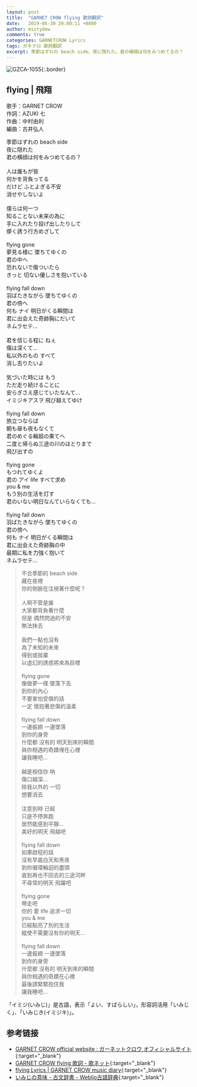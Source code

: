 ```yaml
---
layout: post
title:  "GARNET CROW flying 歌詞翻訳"
date:   2019-06-30 20:00:11 +0800
author: mistydew
comments: true
categories: GARNETCROW Lyrics
tags: ガネクロ 歌詞翻訳
excerpt: 季節はずれの beach side、夜に隠れた。君の横顔は何をみつめてるの？
---
```

![GZCA-1055](/gc/assets/images/discography/single/GZCA-1055.jpg){:.border}

## flying | 飛翔

歌手：GARNET CROW<br>
作詞：AZUKI 七<br>
作曲：中村由利<br>
編曲：古井弘人

<div class="lyric-original">
<p>
季節はずれの beach side<br>
夜に隠れた<br>
君の横顔は何をみつめてるの？<br>
<br>
人は誰もが皆<br>
何かを背負ってる<br>
だけど ふとよぎる不安<br>
消せやしないよ<br>
<br>
僕らは何一つ<br>
知ることない未来の為に<br>
手に入れたり投げ出したりして<br>
儚く誘う行方めざして<br>
<br>
flying gone<br>
夢見る様に 墜ちてゆくの<br>
君の中へ<br>
恐れないで傷ついたら<br>
きっと 切ない優しさを抱いている<br>
<br>
flying fall down<br>
羽ばたきながら 墜ちてゆくの<br>
君の傍へ<br>
何も ナイ 明日がくる瞬間は<br>
君に出会えた奇跡胸にだいて<br>
ネムラセテ…<br>
<br>
君を信じる程に ねぇ<br>
傷は深くて…<br>
私以外のもの すべて<br>
消し去りたいよ<br>
<br>
気づいた時には もう<br>
ただ走り続けることに<br>
安らぎさえ感じていたなんて…<br>
イミジキアスヲ 飛び越えてゆけ<br>
<br>
flying fall down<br>
旅立つならば<br>
朝も昼も夜もなくて<br>
君のめぐる輪廻の果てへ<br>
二度と帰らぬ三途の川のほとりまで<br>
飛び出すの<br>
<br>
flying gone<br>
もつれてゆくよ<br>
君の アイ life すべて求め<br>
you & me<br>
もう別の生活を灯す<br>
君のいない明日なんていらなくても…<br>
<br>
flying fall down<br>
羽ばたきながら 墜ちてゆくの<br>
君の傍へ<br>
何も ナイ 明日がくる瞬間は<br>
君に出会えた奇跡胸の中<br>
最期に私を力強く抱いて<br>
ネムラセテ…
</p>
</div>

<div class="lyric-translation">
<blockquote>
不合季節的 beach side<br>
藏在夜裡<br>
你的側臉在注視著什麼呢？<br>
<br>
人啊不管是誰<br>
大家都背負著什麼<br>
但是 偶然閃過的不安<br>
無法抹去<br>
<br>
我們一點也沒有<br>
為了未知的未來<br>
得到或拋棄<br>
以虛幻的誘惑將來為目標<br>
<br>
flying gone<br>
像做夢一樣 墜落下去<br>
到你的內心<br>
不要害怕受傷的話<br>
一定 懷抱著悲傷的溫柔<br>
<br>
flying fall down<br>
一邊振翅 一邊墜落<br>
到你的身旁<br>
什麼都 沒有的 明天到來的瞬間<br>
與你相遇的奇蹟埋在心裡<br>
讓我睡吧...<br>
<br>
越是相信你 呐<br>
傷口越深...<br>
除我以外的 一切<br>
想要消去<br>
<br>
注意到時 已經<br>
只是不停奔跑<br>
居然能感到平靜...<br>
美好的明天 飛越吧<br>
<br>
flying fall down<br>
如果啟程的話<br>
沒有早晨白天和黑夜<br>
到你循環輪迴的盡頭<br>
直到再也不回去的三途河畔<br>
不尋常的明天 飛躍吧<br>
<br>
flying gone<br>
帶走吧<br>
你的 愛 life 追求一切<br>
you & me<br>
已經點亮了別的生活<br>
縱使不需要沒有你的明天...<br>
<br>
flying fall down<br>
一邊振翅 一邊墜落<br>
到你的身旁<br>
什麼都 沒有的 明天到來的瞬間<br>
與你相遇的奇蹟在心裡<br>
最後請緊緊抱住我<br>
讓我睡吧...
</blockquote>
</div>

「イミジ(いみじ)」是古語，表示「よい、すばらしい」，形容詞活用「いみじく」、「いみじき(イミジキ)」。

## 参考链接

* [GARNET CROW official website : ガーネットクロウ オフィシャルサイト](http://www.garnetcrow.com){:target="_blank"}
* [GARNET CROW flying 歌詞 - 歌ネット](https://www.uta-net.com/song/18219){:target="_blank"}
* [flying Lyrics \| GARNET CROW music diary](https://mistydew.github.io/gc/lyrics/original/flying.html){:target="_blank"}
* [いみじの意味 - 古文辞書 - Weblio古語辞典](https://kobun.weblio.jp/content/いみじ){:target="_blank"}
